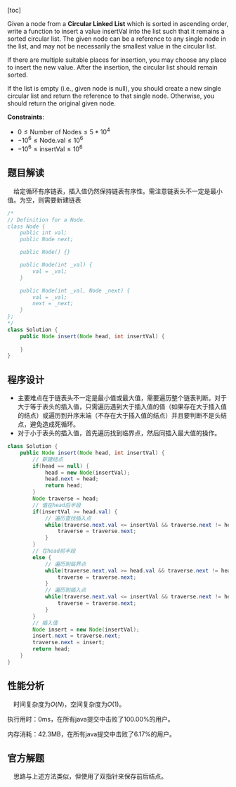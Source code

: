 [toc]

Given a node from a **Circular Linked List** which is sorted in ascending order, write a function to insert a value insertVal into the list such that it remains a sorted circular list. The given node can be a reference to any single node in the list, and may not be necessarily the smallest value in the circular list.

If there are multiple suitable places for insertion, you may choose any place to insert the new value. After the insertion, the circular list should remain sorted.

If the list is empty (i.e., given node is null), you should create a new single circular list and return the reference to that single node. Otherwise, you should return the original given node.



**Constraints**:

* $0 \le \text{Number of Nodes} \le 5 * 10^4$
* $-10^6 \le \text{Node.val} \le 10^6$
* $-10^6 \le \text{insertVal} \le 10^6$



## 题目解读

&emsp;给定循环有序链表，插入值仍然保持链表有序性。需注意链表头不一定是最小值。为空，则需要新建链表

```java
/*
// Definition for a Node.
class Node {
    public int val;
    public Node next;

    public Node() {}

    public Node(int _val) {
        val = _val;
    }

    public Node(int _val, Node _next) {
        val = _val;
        next = _next;
    }
};
*/
class Solution {
    public Node insert(Node head, int insertVal) {
        
    }
}
```

## 程序设计

* 主要难点在于链表头不一定是最小值或最大值，需要遍历整个链表判断。对于大于等于表头的插入值，只需遍历遇到大于插入值的值（如果存在大于插入值的结点）或遍历到升序末端（不存在大于插入值的结点）并且要判断不是头结点，避免造成死循环。
* 对于小于表头的插入值，首先遍历找到临界点，然后同插入最大值的操作。

```java
class Solution {
    public Node insert(Node head, int insertVal) {
        // 新建结点
        if(head == null) {
            head = new Node(insertVal);
            head.next = head;
            return head;
        }
        Node traverse = head;
        // 值在head后半段
        if(insertVal >= head.val) {
            // 遍历查找插入点
            while(traverse.next.val <= insertVal && traverse.next != head && traverse.next.val >= head.val) {
                traverse = traverse.next;
            }
        } 
        // 在head前半段
        else {
            // 遍历到临界点
            while(traverse.next.val >= head.val && traverse.next != head) {
                traverse = traverse.next;
            }
            // 遍历到插入点
            while(traverse.next.val <= insertVal && traverse.next != head) {
                traverse = traverse.next;
            }
        }
        // 插入值
        Node insert = new Node(insertVal);
        insert.next = traverse.next;
        traverse.next = insert;
        return head;
    }
}
```

## 性能分析

&emsp;时间复杂度为$O(N)$，空间复杂度为$O(1)$。

执行用时：0ms，在所有java提交中击败了100.00%的用户。

内存消耗：42.3MB，在所有java提交中击败了6.17%的用户。

## 官方解题

&emsp;思路与上述方法类似，但使用了双指针来保存前后结点。
